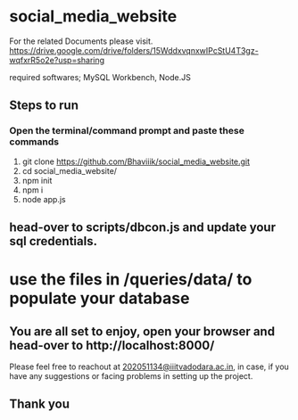 # social_media_website
For the related Documents please visit.
https://drive.google.com/drive/folders/15WddxvqnxwIPcStU4T3gz-wqfxrR5o2e?usp=sharing

required softwares; MySQL Workbench, Node.JS

## Steps to run
### Open the terminal/command prompt and paste these commands
1. git clone https://github.com/Bhaviiik/social_media_website.git
2. cd social_media_website/
3. npm init
4. npm i
5. node app.js

## head-over to scripts/dbcon.js and update your sql credentials.
# use the files in /queries/data/ to populate your database
## You are all set to enjoy, open your browser and head-over to http://localhost:8000/


Please feel free to reachout at 202051134@iiitvadodara.ac.in, in case, if you have any suggestions or facing problems in setting up the project.
## Thank you
